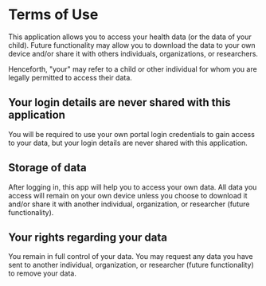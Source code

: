 # Terms of Use

This application allows you to access your health data (or the data of your
child). Future functionality may allow you to download the data to your own
device and/or share it with others individuals, organizations, or researchers.

Henceforth, "your" may refer to a child or other individual for whom you are
legally permitted to access their data.

## Your login details are never shared with this application

You will be required to use your own portal login credentials to gain access
to your data, but your login details are never shared with this application.

## Storage of data

After logging in, this app will help you to access your own data. All data you
access will remain on your own device unless you choose to download it and/or
share it with another individual, organization, or researcher (future
functionality).

## Your rights regarding your data

You remain in full control of your data. You may request any data you have sent
to another individual, organization, or researcher (future functionality) to
remove your data.
